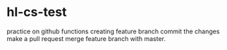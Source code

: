 # hl-cs-test
practice on github functions
creating feature branch 
commit the changes 
make a pull request 
merge feature branch with master.

